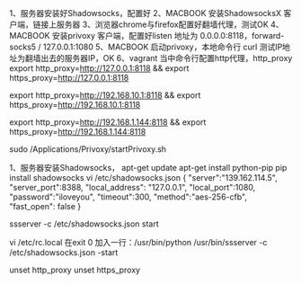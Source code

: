 1、服务器安装好Shadowsocks，配置好
2、MACBOOK 安装ShadowsocksX 客户端，链接上服务器
3、浏览器chrome与firefox配置好翻墙代理，测试OK
4、MACBOOK 安装privoxy 客户端，配置好listen 地址为 0.0.0.0:8118，forward-socks5 / 127.0.0.1:1080
5、MACBOOK 启动privoxy，本地命令行 curl 测试IP地址为翻墙出去的服务器IP，OK
6、vagrant 当中命令行配置http代理，http_proxy
export http_proxy=http://127.0.0.1:8118 && export https_proxy=http://127.0.0.1:8118

export http_proxy=http://192.168.10.1:8118 && export https_proxy=http://192.168.10.1:8118

export http_proxy=http://192.168.1.144:8118 && export https_proxy=http://192.168.1.144:8118

sudo /Applications/Privoxy/startPrivoxy.sh


1、服务器安装Shadowsocks，
apt-get update
apt-get install python-pip
pip install shadowsocks
vi /etc/shadowsocks.json
{
    "server":"139.162.114.5",
    "server_port":8388,
    "local_address": "127.0.0.1",
    "local_port":1080,
    "password":"iloveyou",
    "timeout":300,
    "method":"aes-256-cfb",
    "fast_open": false
}

ssserver -c /etc/shadowsocks.json start

vi /etc/rc.local
在exit 0 加入一行：/usr/bin/python /usr/bin/ssserver -c /etc/shadowsocks.json  -start


unset http_proxy
unset https_proxy